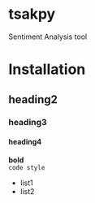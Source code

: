 # tsakpy
Sentiment Analysis tool

# Installation

## heading2
### heading3
#### heading4
**bold** <br>
`code style` <br>
* list1
* list2

